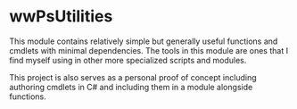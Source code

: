# wwPsUtilities
This module contains relatively simple but generally useful functions and cmdlets with minimal dependencies. The tools in this module are ones that I find myself using in other more specialized scripts and modules.

This project is also serves as a personal proof of concept including authoring cmdlets in C# and including them in a module alongside functions.